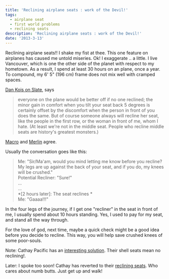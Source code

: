```yaml
---
title: 'Reclining airplane seats : work of the Devil!'
tags:
  - airplane seat
  - first world problems
  - reclining seats
description: 'Reclining airplane seats : work of the Devil!'
date: '2013-3-13'
---
```


Reclining airplane seats!! I shake my fist at thee. This one feature on airplanes has caused me untold miseries. Ok! I exaggerate .. a little. I live Vancouver, which is one the other side of the planet with respect to my hometown. As a result, I spend at least 30 hours on an plane, once a year. To compound, my 6' 5" (196 cm) frame does not mix well with cramped spaces.

[Dan Kois on Slate][0], says

> everyone on the plane would be better off if no one reclined; the minor gain in comfort when you tilt your seat back 5 degrees is certainly offset by the discomfort when the person in front of you does the same. But of course someone always will recline her seat, like the people in the first row, or the woman in front of me, whom I hate. (At least we're not in the middle seat. People who recline middle seats are history's greatest monsters.)
> 

[Macro][1] and [Merlin][2] agree.

Usually the conversation goes like this:

> Me: "Sir/Ma'am, would you mind letting me know before you recline? My legs are up against the back of your seat, and if you do, my knees will be crushed."  
> Potential Recliner: "Sure!"  
> ...  
> ...  
> \*\[2 hours later\]: The seat reclines \*  
> Me: "Gaaaa!!!"
> 

In the four legs of the journey, if I get one "recliner" in the seat in front of me, I usually spend about 10 hours standing. Yes, I used to pay for my seat, and stand all the way through.

For the love of god, next time, maybe a quick check might be a good idea before you decide to recline. This way, you will help save crushed knees of some poor-souls.

Note: Cathay Pacific has an [interesting solution][3]. Their shell seats mean no reclining!.

Later: I spoke too soon! Cathay has reverted to their [reclining seats][3]. Who cares about numb butts. Just get up and walk!


[0]: http://www.slate.com/articles/life/a_fine_whine/2013/02/reclining_airplane_seats_are_a_terrible_idea_and_should_be_banned.single.html
[1]: http://www.marco.org/2013/02/19/reclining-airplane-seats
[2]: http://www.kungfugrippe.com/post/43501810543/tilting-your-seat-back-on-an-airplane-is-pure
[3]: http://www.terminalu.com/travel-blog/the-end-of-reclining-economy-seats-ana-removes-them-from-the-dreamliner/16703/